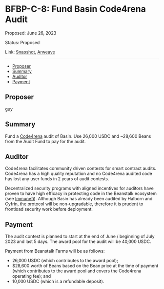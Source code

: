 # BFBP-C-8: Fund Basin Code4rena Audit

Proposed: June 26, 2023

Status: Proposed

Link: [Snapshot](https://snapshot.org/#/beanstalkfarmsbudget.eth/proposal/0xec55f84d437f96e473616bb60a21b3a497f53dab804dfbf35e5f7e703af22305), [Arweave](https://arweave.net/z6m0htSdB27GHENJjQGK0BQ6cORVeb6rlgJd3IlDgN0)

---

- [Proposer](#proposer)
- [Summary](#summary)
- [Auditor](#auditor)
- [Payment](#payment)

## Proposer

guy

## Summary

Fund a [Code4rena](https://code4rena.com/) audit of Basin. Use 26,000 USDC and ~28,600 Beans from the Audit Fund to pay for the audit.

## Auditor

Code4rena facilitates community driven contests for smart contract audits. Code4rena has a high quality reputation and no Code4rena audited code has lost any user funds in 2 years of audit contests.

Decentralized security programs with aligned incentives for auditors have proven to have high efficacy in protecting code in the Beanstalk ecosystem (see [Immunefi](https://snapshot.org/#/beanstalkbugbounty.eth)). Although Basin has already been audited by Halborn and Cyfrin, the protocol will be non-upgradable, therefore it is prudent to frontload security work before deployment.

## Payment

The audit contest is planned to start at the end of June / beginning of July 2023 and last 5 days. The award pool for the audit will be 40,000 USDC. 

Payment from Beanstalk Farms will be as follows:
* 26,000 USDC (which contributes to the award pool);
* $28,600 worth of Beans based on the Bean price at the time of payment (which contributes to the award pool and covers the Code4rena operating fee); and
* 10,000 USDC (which is a refundable deposit).
